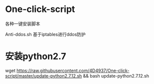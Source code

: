 # One-click-script
各种一键安装脚本

Anti-ddos.sh
基于iptables进行ddos防护

# 安装python2.7
  wget https://raw.githubusercontent.com/4D4937/One-click-script/master/update-python2.7.12.sh && bash update-python2.7.12.sh
